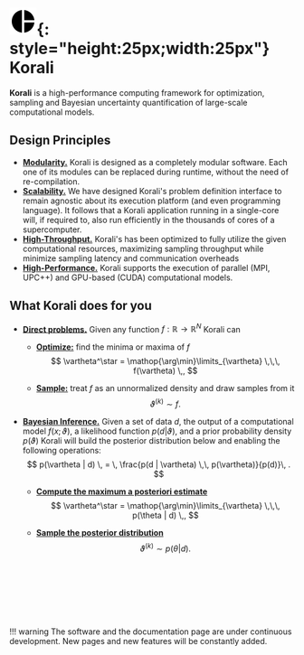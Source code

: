 # ![](logos/tmp.svg){: style="height:25px;width:25px"} Korali

**Korali** is a high-performance computing framework for optimization, sampling and Bayesian uncertainty quantification of large-scale computational models.

## Design Principles

  - [**Modularity.**](usage/introduction.md) Korali is designed as a completely modular software. Each one of its modules can be replaced during runtime, without the need of re-compilation.
  - [**Scalability.**](usage/conduits/sequential.md) We have designed Korali's problem definition interface to remain agnostic about its execution platform (and even programming language). It follows that a Korali application running in a single-core will, if required to, also run efficiently in the thousands of cores of a supercomputer.
  - [**High-Throughput.**](usage/conduits/upcxx.md) Korali's has been optimized to fully utilize the given computational resources, maximizing sampling throughput while minimize sampling latency and communication overheads
  - [**High-Performance.**](usage/conduits/upcxx.md) Korali supports the execution of parallel (MPI, UPC++) and GPU-based (CUDA) computational models.

## What Korali does for you

  - [**Direct problems.**](tutorials/direct/direct.md) Given any function $f:\mathbb{R}\rightarrow\mathbb{R}^N$ Korali can
    - [**Optimize:**](tutorials/direct/direct.md#optimize) find the minima or maxima of $f$
    $$
	\vartheta^\star = \mathop{\arg\min}\limits_{\vartheta}  \,\,\, f(\vartheta) \,,
	$$

	- [**Sample:**](tutorials/direct/direct.md#sample) treat $f$ as an unnormalized density and draw samples from it
	$$
	\vartheta^{(k)} \sim f.
	$$  

  - [**Bayesian Inference.**](tutorials/bayesian/bayesian.md) Given a set of data $d$, the output of a computational model $f(x;\vartheta)$, a likelihood function $p(d|\vartheta)$,  and a prior probability density $p(\vartheta)$ Korali will build
the posterior distribution below and enabling the following operations:
    $$
	p(\vartheta | d) \, = \, \frac{p(d | \vartheta) \,\, p(\vartheta)}{p(d)}\, .
	$$

    - [**Compute the maximum a posteriori estimate**](tutorials/bayesian/bayesian.md#optimize)
    $$
    \vartheta^\star = \mathop{\arg\min}\limits_{\vartheta}  \,\,\, p(\theta | d) \,,
    $$

    - [**Sample the posterior distribution**](tutorials/bayesian/bayesian.md#sample)
    $$
	\vartheta^{(k)} \sim p(\theta | d).
    $$


<br><br><br><br><br><br>

!!! warning
    The software and the documentation page are under continuous development. New pages and new features will be constantly added.
